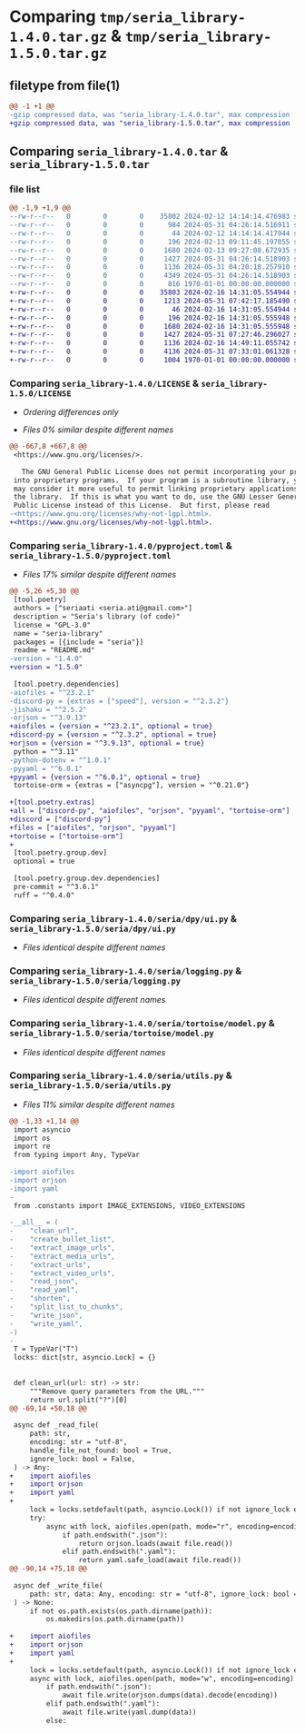 # Comparing `tmp/seria_library-1.4.0.tar.gz` & `tmp/seria_library-1.5.0.tar.gz`

## filetype from file(1)

```diff
@@ -1 +1 @@
-gzip compressed data, was "seria_library-1.4.0.tar", max compression
+gzip compressed data, was "seria_library-1.5.0.tar", max compression
```

## Comparing `seria_library-1.4.0.tar` & `seria_library-1.5.0.tar`

### file list

```diff
@@ -1,9 +1,9 @@
--rw-r--r--   0        0        0    35802 2024-02-12 14:14:14.476983 seria_library-1.4.0/LICENSE
--rw-r--r--   0        0        0      984 2024-05-31 04:26:14.516911 seria_library-1.4.0/pyproject.toml
--rw-r--r--   0        0        0       44 2024-02-12 14:14:14.417944 seria_library-1.4.0/README.md
--rw-r--r--   0        0        0      196 2024-02-13 09:11:45.197055 seria_library-1.4.0/seria/constants.py
--rw-r--r--   0        0        0     1680 2024-02-13 09:27:08.672935 seria_library-1.4.0/seria/dpy/ui.py
--rw-r--r--   0        0        0     1427 2024-05-31 04:26:14.518903 seria_library-1.4.0/seria/logging.py
--rw-r--r--   0        0        0     1136 2024-05-31 04:20:18.257910 seria_library-1.4.0/seria/tortoise/model.py
--rw-r--r--   0        0        0     4349 2024-05-31 04:26:14.518903 seria_library-1.4.0/seria/utils.py
--rw-r--r--   0        0        0      816 1970-01-01 00:00:00.000000 seria_library-1.4.0/PKG-INFO
+-rw-r--r--   0        0        0    35803 2024-02-16 14:31:05.554944 seria_library-1.5.0/LICENSE
+-rw-r--r--   0        0        0     1213 2024-05-31 07:42:17.185490 seria_library-1.5.0/pyproject.toml
+-rw-r--r--   0        0        0       46 2024-02-16 14:31:05.554944 seria_library-1.5.0/README.md
+-rw-r--r--   0        0        0      196 2024-02-16 14:31:05.555948 seria_library-1.5.0/seria/constants.py
+-rw-r--r--   0        0        0     1680 2024-02-16 14:31:05.555948 seria_library-1.5.0/seria/dpy/ui.py
+-rw-r--r--   0        0        0     1427 2024-05-31 07:27:46.296027 seria_library-1.5.0/seria/logging.py
+-rw-r--r--   0        0        0     1136 2024-02-16 14:49:11.055742 seria_library-1.5.0/seria/tortoise/model.py
+-rw-r--r--   0        0        0     4136 2024-05-31 07:33:01.061328 seria_library-1.5.0/seria/utils.py
+-rw-r--r--   0        0        0     1004 1970-01-01 00:00:00.000000 seria_library-1.5.0/PKG-INFO
```

### Comparing `seria_library-1.4.0/LICENSE` & `seria_library-1.5.0/LICENSE`

 * *Ordering differences only*

 * *Files 0% similar despite different names*

```diff
@@ -667,8 +667,8 @@
 <https://www.gnu.org/licenses/>.
 
   The GNU General Public License does not permit incorporating your program
 into proprietary programs.  If your program is a subroutine library, you
 may consider it more useful to permit linking proprietary applications with
 the library.  If this is what you want to do, use the GNU Lesser General
 Public License instead of this License.  But first, please read
-<https://www.gnu.org/licenses/why-not-lgpl.html>.
+<https://www.gnu.org/licenses/why-not-lgpl.html>.
```

### Comparing `seria_library-1.4.0/pyproject.toml` & `seria_library-1.5.0/pyproject.toml`

 * *Files 17% similar despite different names*

```diff
@@ -5,26 +5,30 @@
 [tool.poetry]
 authors = ["seriaati <seria.ati@gmail.com>"]
 description = "Seria's library (of code)"
 license = "GPL-3.0"
 name = "seria-library"
 packages = [{include = "seria"}]
 readme = "README.md"
-version = "1.4.0"
+version = "1.5.0"
 
 [tool.poetry.dependencies]
-aiofiles = "^23.2.1"
-discord-py = {extras = ["speed"], version = "^2.3.2"}
-jishaku = "^2.5.2"
-orjson = "^3.9.13"
+aiofiles = {version = "^23.2.1", optional = true}
+discord-py = {version = "^2.3.2", optional = true}
+orjson = {version = "^3.9.13", optional = true}
 python = "^3.11"
-python-dotenv = "^1.0.1"
-pyyaml = "^6.0.1"
+pyyaml = {version = "^6.0.1", optional = true}
 tortoise-orm = {extras = ["asyncpg"], version = "^0.21.0"}
 
+[tool.poetry.extras]
+all = ["discord-py", "aiofiles", "orjson", "pyyaml", "tortoise-orm"]
+discord = ["discord-py"]
+files = ["aiofiles", "orjson", "pyyaml"]
+tortoise = ["tortoise-orm"]
+
 [tool.poetry.group.dev]
 optional = true
 
 [tool.poetry.group.dev.dependencies]
 pre-commit = "^3.6.1"
 ruff = "^0.4.0"
```

### Comparing `seria_library-1.4.0/seria/dpy/ui.py` & `seria_library-1.5.0/seria/dpy/ui.py`

 * *Files identical despite different names*

### Comparing `seria_library-1.4.0/seria/logging.py` & `seria_library-1.5.0/seria/logging.py`

 * *Files identical despite different names*

### Comparing `seria_library-1.4.0/seria/tortoise/model.py` & `seria_library-1.5.0/seria/tortoise/model.py`

 * *Files identical despite different names*

### Comparing `seria_library-1.4.0/seria/utils.py` & `seria_library-1.5.0/seria/utils.py`

 * *Files 11% similar despite different names*

```diff
@@ -1,33 +1,14 @@
 import asyncio
 import os
 import re
 from typing import Any, TypeVar
 
-import aiofiles
-import orjson
-import yaml
-
 from .constants import IMAGE_EXTENSIONS, VIDEO_EXTENSIONS
 
-__all__ = (
-    "clean_url",
-    "create_bullet_list",
-    "extract_image_urls",
-    "extract_media_urls",
-    "extract_urls",
-    "extract_video_urls",
-    "read_json",
-    "read_yaml",
-    "shorten",
-    "split_list_to_chunks",
-    "write_json",
-    "write_yaml",
-)
-
 T = TypeVar("T")
 locks: dict[str, asyncio.Lock] = {}
 
 
 def clean_url(url: str) -> str:
     """Remove query parameters from the URL."""
     return url.split("?")[0]
@@ -69,14 +50,18 @@
 
 async def _read_file(
     path: str,
     encoding: str = "utf-8",
     handle_file_not_found: bool = True,
     ignore_lock: bool = False,
 ) -> Any:
+    import aiofiles
+    import orjson
+    import yaml
+
     lock = locks.setdefault(path, asyncio.Lock()) if not ignore_lock else asyncio.Lock()
     try:
         async with lock, aiofiles.open(path, mode="r", encoding=encoding) as file:
             if path.endswith(".json"):
                 return orjson.loads(await file.read())
             elif path.endswith(".yaml"):
                 return yaml.safe_load(await file.read())
@@ -90,14 +75,18 @@
 
 async def _write_file(
     path: str, data: Any, encoding: str = "utf-8", ignore_lock: bool = False
 ) -> None:
     if not os.path.exists(os.path.dirname(path)):
         os.makedirs(os.path.dirname(path))
 
+    import aiofiles
+    import orjson
+    import yaml
+
     lock = locks.setdefault(path, asyncio.Lock()) if not ignore_lock else asyncio.Lock()
     async with lock, aiofiles.open(path, mode="w", encoding=encoding) as file:
         if path.endswith(".json"):
             await file.write(orjson.dumps(data).decode(encoding))
         elif path.endswith(".yaml"):
             await file.write(yaml.dump(data))
         else:
```

